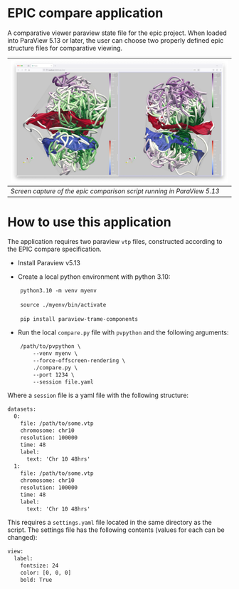 # EPIC compare application

A comparative viewer paraview state file for the epic project. When loaded into ParaView 5.13 or later,
the user can choose two properly defined epic structure files for comparative viewing.

|![screen capture](doc/img/compare.png)|
| ---- |
|*Screen capture of the epic comparison script running in ParaView 5.13*| 

# How to use this application

The application requires two paraview `vtp` files, constructed according to the EPIC compare
specification.

- Install Paraview v5.13

- Create a local python environment with python 3.10:

```
    python3.10 -m venv myenv

    source ./myenv/bin/activate       

    pip install paraview-trame-components
```

- Run the local `compare.py` file with `pvpython` and the following arguments:

```
    /path/to/pvpython \
        --venv myenv \
        --force-offscreen-rendering \
        ./compare.py \
        --port 1234 \
        --session file.yaml
```
Where a `session` file is a yaml file with the following structure:
```
datasets:
  0:
    file: /path/to/some.vtp
    chromosome: chr10
    resolution: 100000
    time: 48
    label: 
      text: 'Chr 10 48hrs'
  1:
    file: /path/to/some.vtp
    chromosome: chr10
    resolution: 100000
    time: 48
    label: 
      text: 'Chr 10 48hrs' 
```

This requires a `settings.yaml` file located in the same directory as the script.
The settings file has the following contents (values for each can be changed):
```
view:
  label: 
    fontsize: 24
    color: [0, 0, 0]
    bold: True
```
